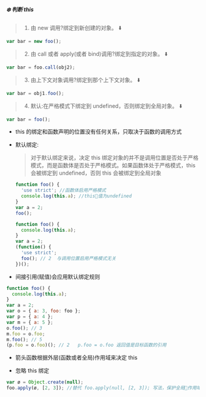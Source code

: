 ##### :snowflake: 判断 this

> 1.  由 new 调用?绑定到新创建的对象。 :arrow_down:

```javascript
var bar = new foo();
```

> 2.  由 call 或者 apply(或者 bind)调用?绑定到指定的对象。 :arrow_down:

```javascript
var bar = foo.call(obj2);
```

> 3.  由上下文对象调用?绑定到那个上下文对象。 :arrow_down:

```javascript
var bar = obj1.foo();
```

> 4.  默认:在严格模式下绑定到 undefined，否则绑定到全局对象。 :arrow_down:

```javascript
var bar = foo();
```

- this 的绑定和函数声明的位置没有任何关系，只取决于函数的调用方式
- 默认绑定:

  > 对于默认绑定来说，决定 this 绑定对象的并不是调用位置是否处于严格模式，而是函数体是否处于严格模式。如果函数体处于严格模式，this 会被绑定到 undefined，否则 this 会被绑定到全局对象

  ```javascript
  function foo() {
    'use strict'; //函数体启用严格模式
    console.log(this.a); //this值为undefined
  }
  var a = 2;
  foo();
  ```

  ```javascript
  function foo() {
    console.log(this.a);
  }
  var a = 2;
  (function() {
    'use strict';
    foo(); // 2  与调用位置启用严格模式无关
  })();
  ```

- 间接引用(赋值)会应用默认绑定规则

```javascript
function foo() {
  console.log(this.a);
}
var a = 2;
var o = { a: 3, foo: foo };
var p = { a: 4 };
var m = { a: 5 };
o.foo(); // 3
m.foo = o.foo;
m.foo(); // 5
(p.foo = o.foo)(); // 2   p.foo = o.foo 返回值是目标函数的引用
```

- 箭头函数根据外层(函数或者全局)作用域来决定 this

- 忽略 this 绑定

```javascript
var ø = Object.create(null);
foo.apply(ø, [2, 3]); //替代 foo.apply(null, [2, 3]); 写法，保护全局作用域
```
